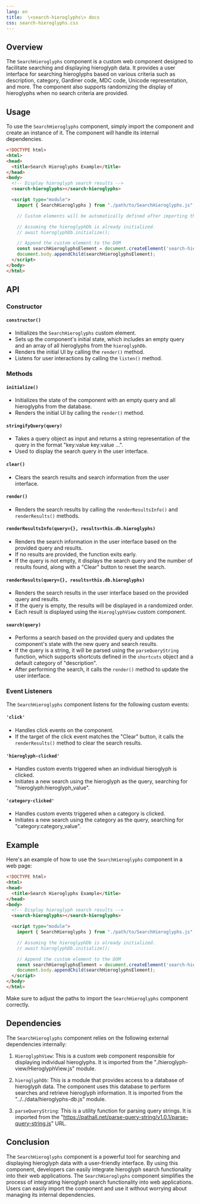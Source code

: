 ```yaml
---
lang: en
title:  \<search-hieroglyphs\> docs
css: search-hieroglyphs.css
---
```



## Overview

The `SearchHieroglyphs` component is a custom web component designed to facilitate searching and displaying hieroglyph data. It provides a user interface for searching hieroglyphs based on various criteria such as description, category, Gardiner code, MDC code, Unicode representation, and more. The component also supports randomizing the display of hieroglyphs when no search criteria are provided.

## Usage

To use the `SearchHieroglyphs` component, simply import the component and create an instance of it. The component will handle its internal dependencies.

```html
<!DOCTYPE html>
<html>
<head>
  <title>Search Hieroglyphs Example</title>
</head>
<body>
  <!-- Display hieroglyph search results -->
  <search-hieroglyphs></search-hieroglyphs>

  <script type="module">
    import { SearchHieroglyphs } from "./path/to/SearchHieroglyphs.js";

    // Custom elements will be automatically defined after importing the component.

    // Assuming the hieroglyphDb is already initialized.
    // await hieroglyphDb.initialize();

    // Append the custom element to the DOM
    const searchHieroglyphsElement = document.createElement('search-hieroglyphs');
    document.body.appendChild(searchHieroglyphsElement);
  </script>
</body>
</html>
```

## API

### Constructor

#### `constructor()`

- Initializes the `SearchHieroglyphs` custom element.
- Sets up the component's initial state, which includes an empty query and an array of all hieroglyphs from the `hieroglyphDb`.
- Renders the initial UI by calling the `render()` method.
- Listens for user interactions by calling the `listen()` method.

### Methods

#### `initialize()`

- Initializes the state of the component with an empty query and all hieroglyphs from the database.
- Renders the initial UI by calling the `render()` method.

#### `stringifyQuery(query)`

- Takes a query object as input and returns a string representation of the query in the format "key:value key:value ...".
- Used to display the search query in the user interface.

#### `clear()`

- Clears the search results and search information from the user interface.

#### `render()`

- Renders the search results by calling the `renderResultsInfo()` and `renderResults()` methods.

#### `renderResultsInfo(query={}, results=this.db.hieroglyphs)`

- Renders the search information in the user interface based on the provided query and results.
- If no results are provided, the function exits early.
- If the query is not empty, it displays the search query and the number of results found, along with a "Clear" button to reset the search.

#### `renderResults(query={}, results=this.db.hieroglyphs)`

- Renders the search results in the user interface based on the provided query and results.
- If the query is empty, the results will be displayed in a randomized order.
- Each result is displayed using the `HieroglyphView` custom component.

#### `search(query)`

- Performs a search based on the provided query and updates the component's state with the new query and search results.
- If the query is a string, it will be parsed using the `parseQueryString` function, which supports shortcuts defined in the `shortcuts` object and a default category of "description".
- After performing the search, it calls the `render()` method to update the user interface.

### Event Listeners

The `SearchHieroglyphs` component listens for the following custom events:

#### `'click'`

- Handles click events on the component.
- If the target of the click event matches the "Clear" button, it calls the `renderResults()` method to clear the search results.

#### `'hieroglyph-clicked'`

- Handles custom events triggered when an individual hieroglyph is clicked.
- Initiates a new search using the hieroglyph as the query, searching for "hieroglyph:hieroglyph_value".

#### `'category-clicked'`

- Handles custom events triggered when a category is clicked.
- Initiates a new search using the category as the query, searching for "category:category_value".

## Example

Here's an example of how to use the `SearchHieroglyphs` component in a web page:

```html
<!DOCTYPE html>
<html>
<head>
  <title>Search Hieroglyphs Example</title>
</head>
<body>
  <!-- Display hieroglyph search results -->
  <search-hieroglyphs></search-hieroglyphs>

  <script type="module">
    import { SearchHieroglyphs } from "./path/to/SearchHieroglyphs.js";

    // Assuming the hieroglyphDb is already initialized.
    // await hieroglyphDb.initialize();

    // Append the custom element to the DOM
    const searchHieroglyphsElement = document.createElement('search-hieroglyphs');
    document.body.appendChild(searchHieroglyphsElement);
  </script>
</body>
</html>
```

Make sure to adjust the paths to import the `SearchHieroglyphs` component correctly.



## Dependencies

The `SearchHieroglyphs` component relies on the following external dependencies internally:

1. `HieroglyphView`: This is a custom web component responsible for displaying individual hieroglyphs. It is imported from the "./hieroglyph-view/HieroglyphView.js" module.

2. `hieroglyphDb`: This is a module that provides access to a database of hieroglyph data. The component uses this database to perform searches and retrieve hieroglyph information. It is imported from the "../../data/hieroglyphs-db.js" module.

3. `parseQueryString`: This is a utility function for parsing query strings. It is imported from the "https://pathall.net/parse-query-string/v1.0.1/parse-query-string.js" URL.



## Conclusion

The `SearchHieroglyphs` component is a powerful tool for searching and displaying hieroglyph data with a user-friendly interface. By using this component, developers can easily integrate hieroglyph search functionality into their web applications.
The `SearchHieroglyphs` component simplifies the process of integrating hieroglyph search functionality into web applications. Users can easily import the component and use it without worrying about managing its internal dependencies.
